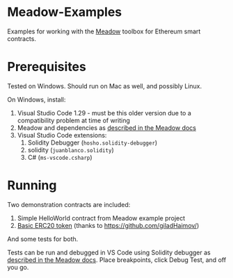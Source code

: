 # Meadow-Examples

Examples for working with the [Meadow](https://github.com/MeadowSuite/Meadow) toolbox for Ethereum smart contracts.


# Prerequisites

Tested on Windows. Should run on Mac as well, and possibly Linux.

On Windows, install:

1. Visual Studio Code 1.29 - must be this older version due to a compatibility problem at time of writing
1. Meadow and dependencies as [described in the Meadow docs](https://github.com/MeadowSuite/Meadow)
1. Visual Studio Code extensions:
    1. Solidity Debugger (`hosho.solidity-debugger`)
    1. solidity (`juanblanco.solidity`)
    1. C# (`ms-vscode.csharp`)
    
# Running

Two demonstration contracts are included:

1. Simple HelloWorld contract from Meadow example project
1. [Basic ERC20 token](https://gist.githubusercontent.com/giladHaimov/8e81dbde10c9aeff69a1d683ed6870be/raw/956a73285142650555ed0509e3973fc1601db71a/BasicERC20.sol) (thanks to https://github.com/giladHaimov/)

And some tests for both.

Tests can be run and debugged in VS Code using Solidity debugger as [described in the Meadow docs](https://github.com/MeadowSuite/Meadow/wiki/Using-the-VSCode-Solidity-Debugger). Place breakpoints, click Debug Test, and off you go.

